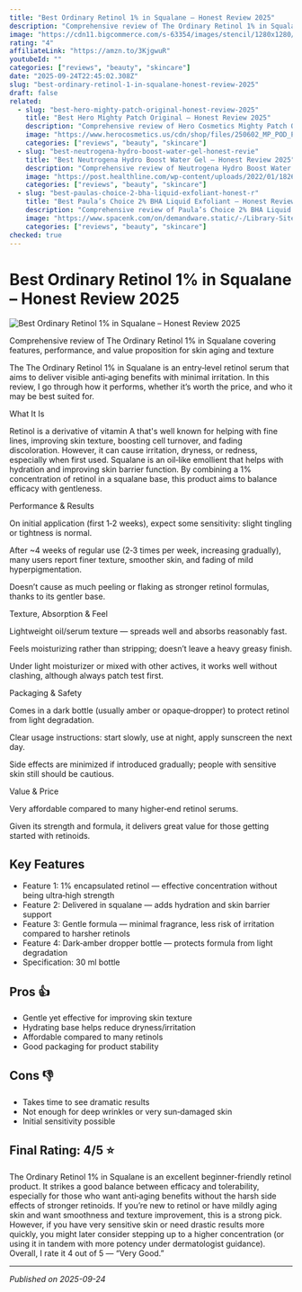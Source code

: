 ```yaml
---
title: "Best Ordinary Retinol 1% in Squalane – Honest Review 2025"
description: "Comprehensive review of The Ordinary Retinol 1% in Squalane covering features, performance, and value proposition for skin aging and texture"
image: "https://cdn11.bigcommerce.com/s-63354/images/stencil/1280x1280/products/2600/15176/The_Ordinary_Retinol_1_in_Squalane_30ml_1__67398.1709992538.jpg"
rating: "4"
affiliateLink: "https://amzn.to/3KjgwuR"
youtubeId: ""
categories: ["reviews", "beauty", "skincare"]
date: "2025-09-24T22:45:02.308Z"
slug: "best-ordinary-retinol-1-in-squalane-honest-review-2025"
draft: false
related:
  - slug: "best-hero-mighty-patch-original-honest-review-2025"
    title: "Best Hero Mighty Patch Original – Honest Review 2025"
    description: "Comprehensive review of Hero Cosmetics Mighty Patch Original covering features, performance, and value proposition for fast‐acting acne treatment"
    image: "https://www.herocosmetics.us/cdn/shop/files/250602_MP_POD_PDP_1.jpg"
    categories: ["reviews", "beauty", "skincare"]
  - slug: "best-neutrogena-hydro-boost-water-gel-honest-revie"
    title: "Best Neutrogena Hydro Boost Water Gel – Honest Review 2025"
    description: "Comprehensive review of Neutrogena Hydro Boost Water Gel covering features, performance, and value proposition for hydration, texture, and skin comfort.."
    image: "https://post.healthline.com/wp-content/uploads/2022/01/1826371-Neutrogena-Hydro-Boost-Water-Gel-Review-1296x728-Header-c0dcdf.jpg"
    categories: ["reviews", "beauty", "skincare"]
  - slug: "best-paulas-choice-2-bha-liquid-exfoliant-honest-r"
    title: "Best Paula’s Choice 2% BHA Liquid Exfoliant – Honest Review 2025"
    description: "Comprehensive review of Paula’s Choice 2% BHA Liquid Exfoliant covering features, performance & value proposition for pores, acne, and skin texture improvement"
    image: "https://www.spacenk.com/on/demandware.static/-/Library-Sites-spacenk-global/default/dw0b14bb80/paulas-choice-bha-liquid-exfoliant-review-space-nk.jpg"
    categories: ["reviews", "beauty", "skincare"]
checked: true
---
```


# Best Ordinary Retinol 1% in Squalane – Honest Review 2025

![Best Ordinary Retinol 1% in Squalane – Honest Review 2025](https://cdn11.bigcommerce.com/s-63354/images/stencil/1280x1280/products/2600/15176/The_Ordinary_Retinol_1_in_Squalane_30ml_1__67398.1709992538.jpg)

 Comprehensive review of The Ordinary Retinol 1% in Squalane covering features, performance, and value proposition for skin aging and texture

The The Ordinary Retinol 1% in Squalane is an entry‑level retinol serum that aims to deliver visible anti‑aging benefits with minimal irritation. In this review, I go through how it performs, whether it’s worth the price, and who it may be best suited for.

What It Is

Retinol is a derivative of vitamin A that's well known for helping with fine lines, improving skin texture, boosting cell turnover, and fading discoloration. However, it can cause irritation, dryness, or redness, especially when first used. Squalane is an oil‑like emollient that helps with hydration and improving skin barrier function. By combining a 1% concentration of retinol in a squalane base, this product aims to balance efficacy with gentleness.

Performance & Results

On initial application (first 1‑2 weeks), expect some sensitivity: slight tingling or tightness is normal.

After ~4 weeks of regular use (2‑3 times per week, increasing gradually), many users report finer texture, smoother skin, and fading of mild hyperpigmentation.

Doesn’t cause as much peeling or flaking as stronger retinol formulas, thanks to its gentler base.

Texture, Absorption & Feel

Lightweight oil/serum texture — spreads well and absorbs reasonably fast.

Feels moisturizing rather than stripping; doesn’t leave a heavy greasy finish.

Under light moisturizer or mixed with other actives, it works well without clashing, although always patch test first.

Packaging & Safety

Comes in a dark bottle (usually amber or opaque‑dropper) to protect retinol from light degradation.

Clear usage instructions: start slowly, use at night, apply sunscreen the next day.

Side effects are minimized if introduced gradually; people with sensitive skin still should be cautious.

Value & Price

Very affordable compared to many higher‑end retinol serums.

Given its strength and formula, it delivers great value for those getting started with retinoids.


## Key Features

- Feature 1: 1% encapsulated retinol — effective concentration without being ultra‑high strength
- Feature 2: Delivered in squalane — adds hydration and skin barrier support
- Feature 3: Gentle formula — minimal fragrance, less risk of irritation compared to harsher retinols
- Feature 4: Dark‑amber dropper bottle — protects formula from light degradation
- Specification: 30 ml bottle



## Pros 👍

- Gentle yet effective for improving skin texture
- Hydrating base helps reduce dryness/irritation
- Affordable compared to many retinols
- Good packaging for product stability



## Cons 👎

- Takes time to see dramatic results
- Not enough for deep wrinkles or very sun‑damaged skin
- Initial sensitivity possible


## Final Rating: 4/5 ⭐

The Ordinary Retinol 1% in Squalane is an excellent beginner-friendly retinol product. It strikes a good balance between efficacy and tolerability, especially for those who want anti‑aging benefits without the harsh side effects of stronger retinoids. If you’re new to retinol or have mildly aging skin and want smoothness and texture improvement, this is a strong pick. However, if you have very sensitive skin or need drastic results more quickly, you might later consider stepping up to a higher concentration (or using it in tandem with more potency under dermatologist guidance). Overall, I rate it 4 out of 5 — “Very Good.”



---

*Published on 2025-09-24*